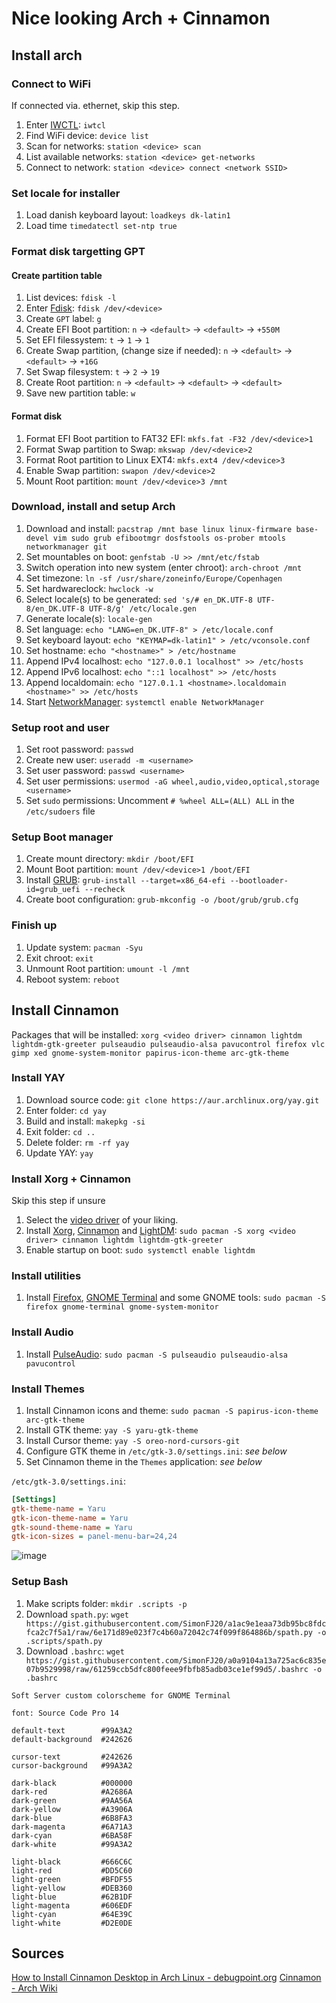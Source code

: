 
# Nice looking Arch + Cinnamon

## Install arch

### Connect to WiFi

If connected via. ethernet, skip this step.

1. Enter [IWCTL](https://wiki.archlinux.org/title/Iwd#iwctl): `iwtcl`
2. Find WiFi device: `device list`
3. Scan for networks: `station <device> scan`
4. List available networks: `station <device> get-networks`
5. Connect to network: `station <device> connect <network SSID>`

### Set locale for installer

1. Load danish keyboard layout: `loadkeys dk-latin1`
2. Load time `timedatectl set-ntp true`

### Format disk targetting GPT

#### Create partition table

1. List devices: `fdisk -l`
2. Enter [Fdisk](https://wiki.archlinux.org/title/Fdisk): `fdisk /dev/<device>`
3. Create `GPT` label: `g`
4. Create EFI Boot partition: `n` → `<default>` → `<default>` → `+550M`
5. Set EFI filessystem: `t` → `1` → `1`
6. Create Swap partition, (change size if needed): `n` → `<default>` → `<default>` → `+16G`
7. Set Swap filesystem: `t` → `2` → `19`
8. Create Root partition: `n` → `<default>` → `<default>` → `<default>`
9. Save new partition table: `w`

#### Format disk

1. Format EFI Boot partition to FAT32 EFI: `mkfs.fat -F32 /dev/<device>1`
2. Format Swap partition to Swap: `mkswap /dev/<device>2`
3. Format Root partition to Linux EXT4: `mkfs.ext4 /dev/<device>3`
4. Enable Swap partition: `swapon /dev/<device>2`
5. Mount Root partition: `mount /dev/<device>3 /mnt`

### Download, install and setup Arch

1. Download and install: `pacstrap /mnt base linux linux-firmware base-devel vim sudo grub efibootmgr dosfstools os-prober mtools networkmanager git`
2. Set mountables on boot: `genfstab -U >> /mnt/etc/fstab`
3. Switch operation into new system (enter chroot): `arch-chroot /mnt`
4. Set timezone: `ln -sf /usr/share/zoneinfo/Europe/Copenhagen`
5. Set hardwareclock: `hwclock -w`
6. Select locale(s) to be generated: `sed 's/# en_DK.UTF-8 UTF-8/en_DK.UTF-8 UTF-8/g' /etc/locale.gen`
7. Generate locale(s): `locale-gen`
8. Set language: `echo "LANG=en_DK.UTF-8" > /etc/locale.conf`
9. Set keyboard layout: `echo "KEYMAP=dk-latin1" > /etc/vconsole.conf`
10. Set hostname: `echo "<hostname>" > /etc/hostname`
11. Append IPv4 localhost: `echo "127.0.0.1 localhost" >> /etc/hosts`
12. Append IPv6 localhost: `echo "::1 localhost" >> /etc/hosts`
13. Append localdomain: `echo "127.0.1.1 <hostname>.localdomain <hostname>" >> /etc/hosts`
14. Start [NetworkManager](https://wiki.archlinux.org/title/NetworkManager): `systemctl enable NetworkManager`

### Setup root and user

1. Set root password: `passwd`
2. Create new user: `useradd -m <username>`
3. Set user password: `passwd <username>`
4. Set user permissions: `usermod -aG wheel,audio,video,optical,storage <username>`
5. Set `sudo` permissions: Uncomment `# %wheel ALL=(ALL) ALL` in the `/etc/sudoers` file

### Setup Boot manager

1. Create mount directory: `mkdir /boot/EFI`
2. Mount Boot partition: `mount /dev/<device>1 /boot/EFI`
3. Install [GRUB](https://wiki.archlinux.org/title/GRUB): `grub-install --target=x86_64-efi --bootloader-id=grub_uefi --recheck`
4. Create boot configuration: `grub-mkconfig -o /boot/grub/grub.cfg`

### Finish up

1. Update system: `pacman -Syu`
2. Exit chroot: `exit`
3. Unmount Root partition: `umount -l /mnt`
4. Reboot system: `reboot`

## Install Cinnamon

Packages that will be installed: `xorg <video driver> cinnamon lightdm lightdm-gtk-greeter pulseaudio pulseaudio-alsa pavucontrol firefox vlc gimp xed gnome-system-monitor papirus-icon-theme arc-gtk-theme`

### Install YAY

1. Download source code: `git clone https://aur.archlinux.org/yay.git`
2. Enter folder: `cd yay`
3. Build and install: `makepkg -si`
4. Exit folder: `cd ..`
5. Delete folder: `rm -rf yay`
6. Update YAY: `yay`

### Install Xorg + Cinnamon

Skip this step if unsure

1. Select the [video driver](https://wiki.archlinux.org/title/Xorg#Driver_installation) of your liking.
2. Install [Xorg](https://wiki.archlinux.org/title/Xorg), [Cinnamon](https://wiki.archlinux.org/title/Cinnamon#Installation) and [LightDM](https://wiki.archlinux.org/title/LightDM): `sudo pacman -S xorg <video driver> cinnamon lightdm lightdm-gtk-greeter`
3. Enable startup on boot: `sudo systemctl enable lightdm`

### Install utilities

1. Install [Firefox](https://www.mozilla.org/en-US/firefox/new/), [GNOME Terminal](https://help.gnome.org/users/gnome-terminal/stable/) and some GNOME tools: `sudo pacman -S firefox gnome-terminal gnome-system-monitor`

### Install Audio

1. Install [PulseAudio](https://wiki.archlinux.org/title/PulseAudio): `sudo pacman -S pulseaudio pulseaudio-alsa pavucontrol`

### Install Themes

1. Install Cinnamon icons and theme: `sudo pacman -S papirus-icon-theme arc-gtk-theme`
2. Install GTK theme: `yay -S yaru-gtk-theme`
3. Install Cursor theme: `yay -S oreo-nord-cursors-git`
4. Configure GTK theme in `/etc/gtk-3.0/settings.ini`: *see below*
5. Set Cinnamon theme in the `Themes` application: *see below*

`/etc/gtk-3.0/settings.ini`:
```ini
[Settings]
gtk-theme-name = Yaru
gtk-icon-theme-name = Yaru
gtk-sound-theme-name = Yaru
gtk-icon-sizes = panel-menu-bar=24,24
```
![image](https://user-images.githubusercontent.com/28040410/151721342-e2172de8-5e0e-4bd3-9324-1a7b9375104f.png)

### Setup Bash

1. Make scripts folder: `mkdir .scripts -p`
2. Download `spath.py`: `wget https://gist.githubusercontent.com/SimonFJ20/a1ac9e1eaa73db95bc8fdcfca2c7f5a1/raw/6e171d89e023f7c4b60a72042c74f099f864886b/spath.py -o .scripts/spath.py`
3. Download `.bashrc`: `wget https://gist.githubusercontent.com/SimonFJ20/a0a9104a13a725ac6c835e07b9529998/raw/61259ccb5dfc800feee9fbfb85adb03ce1ef99d5/.bashrc -o .bashrc`

```
Soft Server custom colorscheme for GNOME Terminal

font: Source Code Pro 14

default-text        #99A3A2
default-background  #242626

cursor-text         #242626
cursor-background   #99A3A2

dark-black          #000000
dark-red            #A2686A
dark-green          #9AA56A
dark-yellow         #A3906A
dark-blue           #6B8FA3
dark-magenta        #6A71A3
dark-cyan           #6BA58F
dark-white          #99A3A2

light-black         #666C6C
light-red           #DD5C60
light-green         #BFDF55
light-yellow        #DEB360
light-blue          #62B1DF
light-magenta       #606EDF
light-cyan          #64E39C
light-white         #D2E0DE
```

## Sources

[How to Install Cinnamon Desktop in Arch Linux - debugpoint.org](https://www.debugpoint.com/2021/02/cinnamon-arch-linux-install/)
[Cinnamon - Arch Wiki](https://wiki.archlinux.org/title/Cinnamon#Installation)

